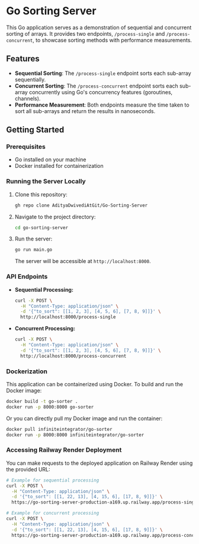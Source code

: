 # Go Sorting Server

This Go application serves as a demonstration of sequential and concurrent sorting of arrays. It provides two endpoints, `/process-single` and `/process-concurrent`, to showcase sorting methods with performance measurements.

## Features

- **Sequential Sorting**: The `/process-single` endpoint sorts each sub-array sequentially.
- **Concurrent Sorting**: The `/process-concurrent` endpoint sorts each sub-array concurrently using Go's concurrency features (goroutines, channels).
- **Performance Measurement**: Both endpoints measure the time taken to sort all sub-arrays and return the results in nanoseconds.

## Getting Started

### Prerequisites

- Go installed on your machine
- Docker installed for containerization

### Running the Server Locally

1. Clone this repository:

   ```bash
   gh repo clone AdityaDwivediAtGit/Go-Sorting-Server
   ```

2. Navigate to the project directory:

   ```bash
   cd go-sorting-server
   ```

3. Run the server:

   ```bash
   go run main.go
   ```

   The server will be accessible at `http://localhost:8000`.

### API Endpoints

- **Sequential Processing:**

  ```bash
  curl -X POST \
    -H "Content-Type: application/json" \
    -d '{"to_sort": [[1, 2, 3], [4, 5, 6], [7, 8, 9]]}' \
    http://localhost:8000/process-single
  ```

- **Concurrent Processing:**

  ```bash
  curl -X POST \
    -H "Content-Type: application/json" \
    -d '{"to_sort": [[1, 2, 3], [4, 5, 6], [7, 8, 9]]}' \
    http://localhost:8000/process-concurrent
  ```

### Dockerization

This application can be containerized using Docker. To build and run the Docker image:

```bash
docker build -t go-sorter .
docker run -p 8000:8000 go-sorter
```

Or you can directly pull my Docker image and run the container:

```bash
docker pull infiniteintegrator/go-sorter
docker run -p 8000:8000 infiniteintegrator/go-sorter
```

### Accessing Railway Render Deployment

You can make requests to the deployed application on Railway Render using the provided URL:

```bash
# Example for sequential processing
curl -X POST \
  -H "Content-Type: application/json" \
  -d '{"to_sort": [[1, 22, 13], [4, 15, 6], [17, 8, 9]]}' \
  https://go-sorting-server-production-a169.up.railway.app/process-single
```

```bash
# Example for concurrent processing
curl -X POST \
  -H "Content-Type: application/json" \
  -d '{"to_sort": [[1, 22, 13], [4, 15, 6], [17, 8, 9]]}' \
  https://go-sorting-server-production-a169.up.railway.app/process-concurrent
```
